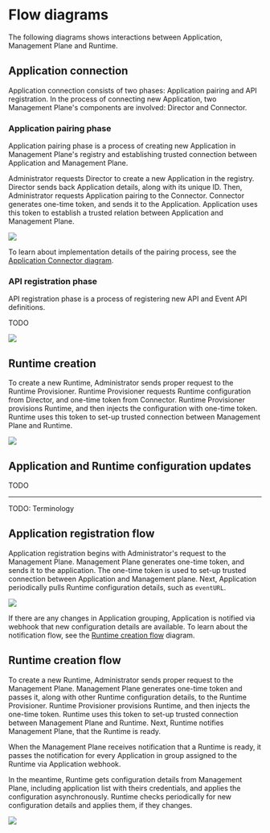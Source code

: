 # Flow diagrams

The following diagrams shows interactions between Application, Management Plane and Runtime.

## Application connection

Application connection consists of two phases: Application pairing and API registration. In the process of connecting new Application, two Management Plane's components are involved: Director and Connector.

### Application pairing phase

Application pairing phase is a process of creating new Application in Management Plane's registry and establishing trusted connection between Application and Management Plane. 

Administrator requests Director to create a new Application in the registry. Director sends back Application details, along with its unique ID. Then, Administrator requests Application pairing to the Connector. Connector generates one-time token, and sends it to the Application. Application uses this token to establish a trusted relation between Application and Management Plane.

![](./assets/app-pairing.svg)

To learn about implementation details of the pairing process, see the [Application Connector diagram](https://kyma-project.io/docs/components/application-connector#architecture-connector-service).

### API registration phase

API registration phase is a process of registering new API and Event API definitions.

TODO

![](./assets/app-registration.svg)


## Runtime creation

To create a new Runtime, Administrator sends proper request to the Runtime Provisioner. Runtime Provisioner requests Runtime configuration from Director, and one-time token from Connector. Runtime Provisioner provisions Runtime, and then injects the configuration with one-time token. Runtime uses this token to set-up trusted connection between Management Plane and Runtime.

![](./assets/runtime-creation.svg)

## Application and Runtime configuration updates

TODO


-----


TODO: Terminology















## Application registration flow

Application registration begins with Administrator's request to the Management Plane. Management Plane generates one-time token, and sends it to the application. The one-time token is used to set-up trusted connection between Application and Management plane. Next, Application periodically pulls Runtime configuration details, such as `eventURL`.

![](./assets/app-registration-flow.svg)

If there are any changes in Application grouping, Application is notified via webhook that new configuration details are available. To learn about the notification flow, see the [Runtime creation flow](#runtime-creation-flow) diagram.

## Runtime creation flow

To create a new Runtime, Administrator sends proper request to the Management Plane. Management Plane generates one-time token and passes it, along with other Runtime configuration details, to the Runtime Provisioner. Runtime Provisioner provisions Runtime, and then injects the one-time token. Runtime uses this token to set-up trusted connection between Management Plane and Runtime. Next, Runtime notifies Management Plane, that the Runtime is ready.

When the Management Plane receives notification that a Runtime is ready, it passes the notification for every Application in group assigned to the Runtime via Application webhook.

In the meantime, Runtime gets configuration details from Management Plane, including application list with theirs credentials, and applies the configuration asynchronously. Runtime checks periodically for new configuration details and applies them, if they changes.

![](./assets/runtime-creation-flow.svg)